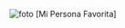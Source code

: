 ![foto](https://user-images.githubusercontent.com/106491230/170898482-f42dae1e-357d-48eb-9b4b-cdda549fc042.jpeg)
[Mi Persona Favorita]
